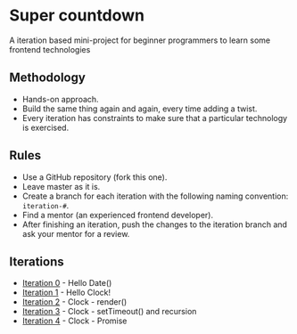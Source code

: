 # Super countdown
A iteration based mini-project for beginner programmers to learn some frontend technologies

## Methodology
* Hands-on approach.
* Build the same thing again and again, every time adding a twist.
* Every iteration has constraints to make sure that a particular technology is exercised.

## Rules
* Use a GitHub repository (fork this one).
* Leave master as it is.
* Create a branch for each iteration with the following naming convention: `iteration-#`.
* Find a mentor (an experienced frontend developer).
* After finishing an iteration, push the changes to the iteration branch and ask your mentor for a review.

## Iterations
* [Iteration 0](./iteration-0.md) - Hello Date()
* [Iteration 1](./iteration-1.md) - Hello Clock!
* [Iteration 2](./iteration-2.md) - Clock - render()
* [Iteration 3](./iteration-3.md) - Clock - setTimeout() and recursion
* [Iteration 4](./iteration-4.md) - Clock - Promise
